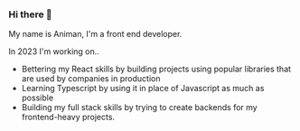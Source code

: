 ### Hi there 👋

My name is Animan, I'm a front end developer.

In 2023 I'm working on..
 - Bettering my React skills by building projects using popular libraries that are used by companies in production 
 - Learning Typescript by using it in place of Javascript as much as possible
 - Building my full stack skills by trying to create backends for my frontend-heavy projects.

<!--
**animanamit/animanamit** is a ✨ _special_ ✨ repository because its `README.md` (this file) appears on your GitHub profile.

Here are some ideas to get you started:

- 🔭 I’m currently working on ...
- 🌱 I’m currently learning ...
- 👯 I’m looking to collaborate on ...
- 🤔 I’m looking for help with ...
- 💬 Ask me about ...
- 📫 How to reach me: ...
- 😄 Pronouns: ...
- ⚡ Fun fact: ...
-->
